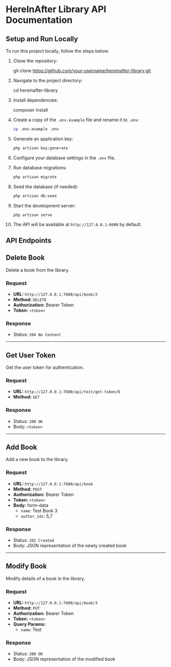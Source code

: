 
# HereInAfter Library API Documentation

## Setup and Run Locally

To run this project locally, follow the steps below:

1. Clone the repository:

   git clone https://github.com/your-username/hereinafter-library.git

2. Navigate to the project directory:

   cd hereinafter-library

3. Install dependencies:

   composer install

4. Create a copy of the `.env.example` file and rename it to `.env`:

   ```bash
   cp .env.example .env
   ```

5. Generate an application key:

   ```bash
   php artisan key:generate
   ```

6. Configure your database settings in the `.env` file.

7. Run database migrations:

   ```bash
   php artisan migrate
   ```

8. Seed the database (if needed):

   ```bash
   php artisan db:seed
   ```

9. Start the development server:

   ```bash
   php artisan serve
   ```

10. The API will be available at `http://127.0.0.1:8000` by default.

## API Endpoints

## Delete Book

Delete a book from the library.

### Request

- **URL:** `http://127.0.0.1:7600/api/book/2`
- **Method:** `DELETE`
- **Authorization:** Bearer Token
- **Token:** `<token>`

### Response

- Status: `204 No Content`

---

## Get User Token

Get the user token for authentication.

### Request

- **URL:** `http://127.0.0.1:7600/api/test/get-token/6`
- **Method:** `GET`

### Response

- Status: `200 OK`
- Body: `<token>`

---

## Add Book

Add a new book to the library.

### Request

- **URL:** `http://127.0.0.1:7600/api/book`
- **Method:** `POST`
- **Authorization:** Bearer Token
- **Token:** `<token>`
- **Body:** form-data
  - `name`: Test Book 3
  - `author_ids`: 5,7

### Response

- Status: `201 Created`
- Body: JSON representation of the newly created book

---

## Modify Book

Modify details of a book in the library.

### Request

- **URL:** `http://127.0.0.1:7600/api/book/3`
- **Method:** `PUT`
- **Authorization:** Bearer Token
- **Token:** `<token>`
- **Query Params:**
  - `name`: Test

### Response

- Status: `200 OK`
- Body: JSON representation of the modified book

